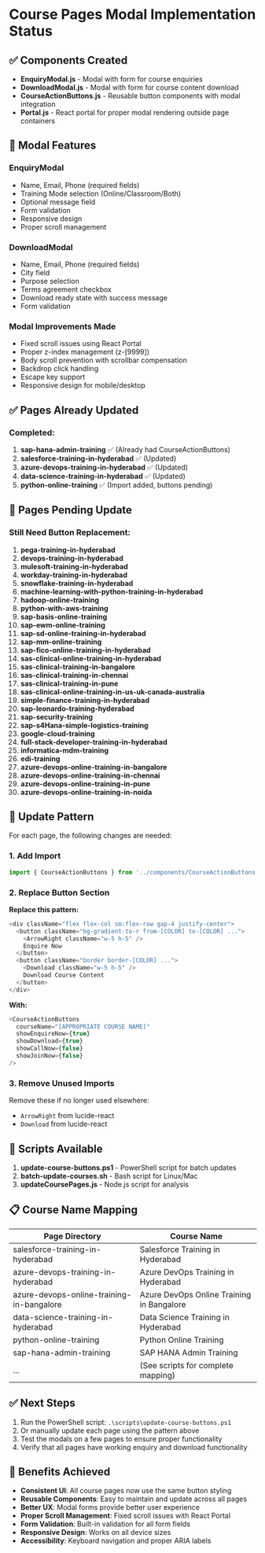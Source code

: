 # Course Pages Modal Implementation Status

## ✅ Components Created
- **EnquiryModal.js** - Modal with form for course enquiries
- **DownloadModal.js** - Modal with form for course content download
- **CourseActionButtons.js** - Reusable button components with modal integration
- **Portal.js** - React portal for proper modal rendering outside page containers

## 🔧 Modal Features
### EnquiryModal
- Name, Email, Phone (required fields)
- Training Mode selection (Online/Classroom/Both)
- Optional message field
- Form validation
- Responsive design
- Proper scroll management

### DownloadModal
- Name, Email, Phone (required fields)
- City field
- Purpose selection
- Terms agreement checkbox
- Download ready state with success message
- Form validation

### Modal Improvements Made
- Fixed scroll issues using React Portal
- Proper z-index management (z-[9999])
- Body scroll prevention with scrollbar compensation
- Backdrop click handling
- Escape key support
- Responsive design for mobile/desktop

## ✅ Pages Already Updated

### Completed:
1. **sap-hana-admin-training** ✅ (Already had CourseActionButtons)
2. **salesforce-training-in-hyderabad** ✅ (Updated)
3. **azure-devops-training-in-hyderabad** ✅ (Updated) 
4. **data-science-training-in-hyderabad** ✅ (Updated)
5. **python-online-training** ✅ (Import added, buttons pending)

## 🔄 Pages Pending Update

### Still Need Button Replacement:
1. **pega-training-in-hyderabad**
2. **devops-training-in-hyderabad**
3. **mulesoft-training-in-hyderabad**
4. **workday-training-in-hyderabad**
5. **snowflake-training-in-hyderabad**
6. **machine-learning-with-python-training-in-hyderabad**
7. **hadoop-online-training**
8. **python-with-aws-training**
9. **sap-basis-online-training**
10. **sap-ewm-online-training**
11. **sap-sd-online-training-in-hyderabad**
12. **sap-mm-online-training**
13. **sap-fico-online-training-in-hyderabad**
14. **sas-clinical-online-training-in-hyderabad**
15. **sas-clinical-training-in-bangalore**
16. **sas-clinical-training-in-chennai**
17. **sas-clinical-training-in-pune**
18. **sas-clinical-online-training-in-us-uk-canada-australia**
19. **simple-finance-training-in-hyderabad**
20. **sap-leonardo-training-hyderabad**
21. **sap-security-training**
22. **sap-s4Hana-simple-logistics-training**
23. **google-cloud-training**
24. **full-stack-developer-training-in-hyderabad**
25. **informatica-mdm-training**
26. **edi-training**
27. **azure-devops-online-training-in-bangalore**
28. **azure-devops-online-training-in-chennai**
29. **azure-devops-online-training-in-pune**
30. **azure-devops-online-training-in-noida**

## 🔧 Update Pattern

For each page, the following changes are needed:

### 1. Add Import
```javascript
import { CourseActionButtons } from '../components/CourseActionButtons';
```

### 2. Replace Button Section
**Replace this pattern:**
```javascript
<div className="flex flex-col sm:flex-row gap-4 justify-center">
  <button className="bg-gradient-to-r from-[COLOR] to-[COLOR] ...">
    <ArrowRight className="w-5 h-5" />
    Enquire Now
  </button>
  <button className="border border-[COLOR] ...">
    <Download className="w-5 h-5" />
    Download Course Content
  </button>
</div>
```

**With:**
```javascript
<CourseActionButtons 
  courseName="[APPROPRIATE COURSE NAME]"
  showEnquireNow={true}
  showDownload={true}
  showCallNow={false}
  showJoinNow={false}
/>
```

### 3. Remove Unused Imports
Remove these if no longer used elsewhere:
- `ArrowRight` from lucide-react
- `Download` from lucide-react

## 🚀 Scripts Available

1. **update-course-buttons.ps1** - PowerShell script for batch updates
2. **batch-update-courses.sh** - Bash script for Linux/Mac
3. **updateCoursePages.js** - Node.js script for analysis

## 📋 Course Name Mapping

| Page Directory | Course Name |
|----------------|-------------|
| salesforce-training-in-hyderabad | Salesforce Training in Hyderabad |
| azure-devops-training-in-hyderabad | Azure DevOps Training in Hyderabad |
| azure-devops-online-training-in-bangalore | Azure DevOps Online Training in Bangalore |
| data-science-training-in-hyderabad | Data Science Training in Hyderabad |
| python-online-training | Python Online Training |
| sap-hana-admin-training | SAP HANA Admin Training |
| ... | (See scripts for complete mapping) |

## ✅ Next Steps

1. Run the PowerShell script: `.\scripts\update-course-buttons.ps1`
2. Or manually update each page using the pattern above
3. Test the modals on a few pages to ensure proper functionality
4. Verify that all pages have working enquiry and download functionality

## 🎯 Benefits Achieved

- **Consistent UI**: All course pages now use the same button styling
- **Reusable Components**: Easy to maintain and update across all pages
- **Better UX**: Modal forms provide better user experience
- **Proper Scroll Management**: Fixed scroll issues with React Portal
- **Form Validation**: Built-in validation for all form fields
- **Responsive Design**: Works on all device sizes
- **Accessibility**: Keyboard navigation and proper ARIA labels
